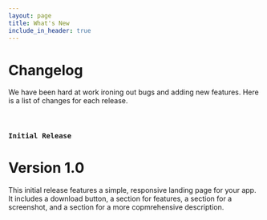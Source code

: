 ```yaml
---
layout: page
title: What's New
include_in_header: true
---
```


# Changelog

We have been hard at work ironing out bugs and adding new features. Here is a list of changes for each release.

<br>

### `Initial Release`
# **Version 1.0**

This initial release features a simple, responsive landing page for your app. It includes a download button, a section for features, a section for a screenshot, and a section for a more copmrehensive description.
